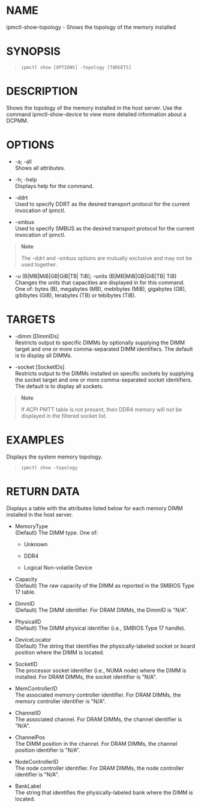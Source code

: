 # NAME

ipmctl-show-topology - Shows the topology of the memory installed

# SYNOPSIS

> 
> 
>     ipmctl show [OPTIONS] -topology [TARGETS]

# DESCRIPTION

Shows the topology of the memory installed in the host server. Use the
command ipmctl-show-device to view more detailed information about a
DCPMM.

# OPTIONS

  - \-a; -all  
    Shows all attributes.

  - \-h; -help  
    Displays help for the command.

  - \-ddrt  
    Used to specify DDRT as the desired transport protocol for the
    current invocation of ipmctl.

  - \-smbus  
    Used to specify SMBUS as the desired transport protocol for the
    current invocation of ipmctl.

> **Note**
> 
> The -ddrt and -smbus options are mutually exclusive and may not be
> used together.

  - \-u (B|MB|MiB|GB|GiB|TB| TiB); -units (B|MB|MiB|GB|GiB|TB| TiB)  
    Changes the units that capacities are displayed in for this command.
    One of: bytes (B), megabytes (MB), mebibytes (MiB), gigabytes (GB),
    gibibytes (GiB), terabytes (TB) or tebibytes (TiB).

# TARGETS

  - \-dimm \[DimmIDs\]  
    Restricts output to specific DIMMs by optionally supplying the DIMM
    target and one or more comma-separated DIMM identifiers. The default
    is to display all DIMMs.

  - \-socket \[SocketIDs\]  
    Restricts output to the DIMMs installed on specific sockets by
    supplying the socket target and one or more comma-separated socket
    identifiers. The default is to display all sockets.

> **Note**
> 
> If ACPI PMTT table is not present, then DDR4 memory will not be
> displayed in the filtered socket list.

# EXAMPLES

Displays the system memory topology.

> 
> 
>     ipmctl show -topology

# RETURN DATA

Displays a table with the attributes listed below for each memory DIMM
installed in the host server.

  - MemoryType  
    (Default) The DIMM type. One of:
    
      - Unknown
    
      - DDR4
    
      - Logical Non-volatile Device

  - Capacity  
    (Default) The raw capacity of the DIMM as reported in the SMBIOS
    Type 17 table.

  - DimmID  
    (Default) The DIMM identifier. For DRAM DIMMs, the DimmID is "N/A".

  - PhysicalID  
    (Default) The DIMM physical identifier (i.e., SMBIOS Type 17
    handle).

  - DeviceLocator  
    (Default) The string that identifies the physically-labeled socket
    or board position where the DIMM is located.

  - SocketID  
    The processor socket identifier (i.e., NUMA node) where the DIMM is
    installed. For DRAM DIMMs, the socket identifier is "N/A".

  - MemControllerID  
    The associated memory controller identifier. For DRAM DIMMs, the
    memory controller identifier is "N/A".

  - ChannelID  
    The associated channel. For DRAM DIMMs, the channel identifier is
    "N/A".

  - ChannelPos  
    The DIMM position in the channel. For DRAM DIMMs, the channel
    position identifier is "N/A".

  - NodeControllerID  
    The node controller identifier. For DRAM DIMMs, the node controller
    identifier is "N/A".

  - BankLabel  
    The string that identifies the physically-labeled bank where the
    DIMM is located.
